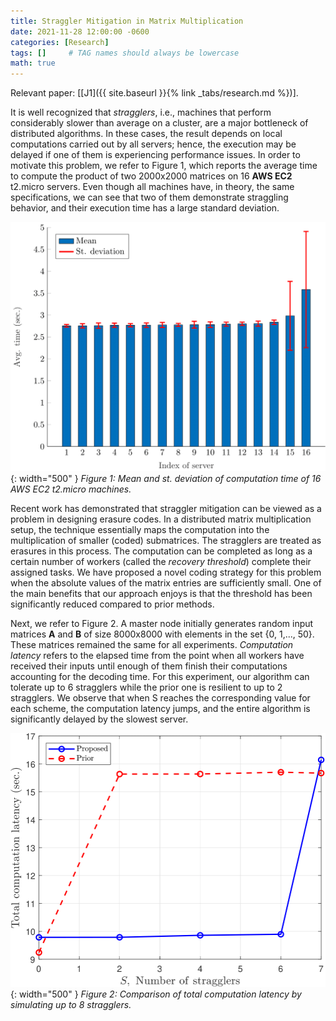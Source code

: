 ```yaml
---
title: Straggler Mitigation in Matrix Multiplication
date: 2021-11-28 12:00:00 -0600
categories: [Research]
tags: []     # TAG names should always be lowercase
math: true
---
```

Relevant paper: [[J1]({{ site.baseurl }}{% link _tabs/research.md %})].

It is well recognized that *stragglers*, i.e., machines that perform considerably slower than average on a cluster, are a major bottleneck of distributed algorithms. In these cases, the result depends on local computations carried out by all servers; hence, the execution may be delayed if one of them is experiencing performance issues. In order to motivate this problem, we refer to Figure 1, which reports the average time to compute the product of two 2000x2000 matrices on 16 **AWS EC2** t2.micro servers. Even though all machines have, in theory, the same specifications, we can see that two of them demonstrate straggling behavior, and their execution time has a large standard deviation.

![Figure 1](/kostas_files/straggler_fig.png){: width="500" }
*Figure 1: Mean and st. deviation of computation time of 16 AWS EC2 t2.micro machines.*

Recent work has demonstrated that straggler mitigation can be viewed as a problem in designing erasure codes. In a distributed matrix multiplication setup, the technique essentially maps the computation into the multiplication of smaller (coded) submatrices. The stragglers are treated as erasures in this process. The computation can be completed as long as a certain number of workers (called the *recovery threshold*) complete their assigned tasks. We have proposed a novel coding strategy for this problem when the absolute values of the matrix entries are sufficiently small. One of the main benefits that our approach enjoys is that the threshold has been significantly reduced compared to prior methods.

Next, we refer to Figure 2. A master node initially generates random input matrices **A** and **B** of size 8000x8000 with elements in the set {0, 1,..., 50}. These matrices remained the same for all experiments. *Computation latency* refers to the elapsed time from the point when all workers have received their inputs until enough of them finish their computations accounting for the decoding time. For this experiment, our algorithm can tolerate up to 6 stragglers while the prior one is resilient to up to 2 stragglers. We observe that when S reaches the corresponding value for each scheme, the computation latency jumps, and the entire algorithm is significantly delayed by the slowest server.

![Figure 2](/kostas_files/comml_fig.png){: width="500" }
*Figure 2: Comparison of total computation latency by simulating up to 8 stragglers.*
